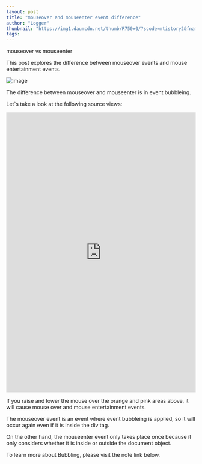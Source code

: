 ```yaml
---
layout: post
title: "mouseover and mouseenter event difference"
author: "Logger"
thumbnail: "https://img1.daumcdn.net/thumb/R750x0/?scode=mtistory2&fname=https%3A%2F%2Ft1.daumcdn.net%2Fcfile%2Ftistory%2F267E5D455776203823"
tags: 
---
```



mouseover vs mouseenter

This post explores the difference between mouseover events and mouse entertainment events.

![image](https://t1.daumcdn.net/cfile/tistory/267E5D455776203823)

The difference between mouseover and mouseenter is in event bubbleing.

Let`s take a look at the following source views:

<iframe allowfullscreen="true" allowpaymentrequest="true" allowtransparency="true" class="cp_embed_iframe " frameborder="0" height="746" width="100%" name="cp_embed_1" scrolling="no" src="https://codepen.io/jaehee/embed/EymoOk?height=746&amp;theme-id=19458&amp;slug-hash=EymoOk&amp;default-tab=result&amp;user=jaehee&amp;embed-version=2&amp;name=cp_embed_1" style="width: 100%; overflow:hidden; display:block;" title="CodePen Embed" loading="lazy" id="cp_embed_EymoOk"></iframe>

If you raise and lower the mouse over the orange and pink areas above, it will cause mouse over and mouse entertainment events.

The mouseover event is an event where event bubbleing is applied, so it will occur again even if it is inside the div tag.

On the other hand, the mouseenter event only takes place once because it only considers whether it is inside or outside the document object.

To learn more about Bubbling, please visit the note link below.